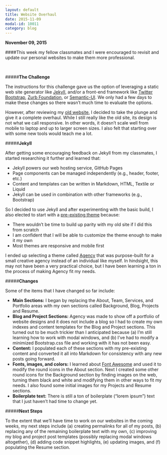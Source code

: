 ```yaml
---
layout: default
title: Website Overhaul
date: 2015-11-09
modal-id: 10011
category: blog
---
```


**November 09, 2015**

####This week my fellow classmates and I were encouraged to revisit and update our personal websites to make them more professional.

<br>

#####**The Challenge**

The instructions for this challenge gave us the option of leveraging a static web site generator like <a href="http://jekyllrb.com/">Jekyll</a>, and/or a front-end framework like <a href="http://getbootstrap.com/">Twitter Bootstrap</a>, <a href="http://foundation.zurb.com/">Zurb Foundation</a>, or <a href="http://semantic-ui.com/">Semantic-UI</a>. We only had a few days to make these changes so there wasn’t much time to evaluate the options.

However, after reviewing my <a href="https://larsjx.github.io/lej/">old website</a>, I decided to take the plunge and give it a complete overhaul. While I still really like the old site, its design is not what we call responsive. In other words, it doesn’t scale well from mobile to laptop and up to larger screen sizes. I also felt that starting over with some new tools would teach me a lot.

#####**Jekyll**

After getting some encouraging feedback on Jekyll from my classmates, I started researching it further and learned that:

  * Jekyll powers our web hosting service, GitHub Pages
  * Page components can be managed independently (e.g., header, footer, etc.)
  * Content and templates can be written in Markdown, HTML, Textile or Liquid
  * Jekyll can be used in combination with other frameworks (e.g., Bootstrap)

So I decided to use Jekyll and after experimenting with the basic build, I also elected to start with a <a href="http://jekyllthemes.org/">pre-existing theme</a> because:

  * There wouldn’t be time to build up parity with my old site if I did this from scratch
  * I am confident that I will be able to customize the theme enough to make it my own
  * Most themes are responsive and mobile first

I ended up selecting a theme called <a href="http://jekyllthemes.org/themes/agency/">Agency</a> that was purpose-built for a small creative agency instead of an individual like myself. In hindsight, this may not have been a very practical choice, but I have been learning a ton in the process of making Agency fit my needs.

#####**Changes**

Some of the items that I have changed so far include:

  * **Main Sections:** I began by replacing the About, Team, Services, and Portfolio areas with my own sections called Background, Blog, Projects and Resume.
  * **Blog and Project Sections:** Agency was made to show off a portfolio of website designs and it does not include a blog so I had to create my own indexes and content templates for the Blog and Project sections. This turned out to be much trickier than I anticipated because (a) I’m still learning how to work with modal windows, and (b) I’ve had to modify a minimized Bootstrap.css file and working with it has not been easy.
  * **Content:** I populated each of these sections with my pre-existing content and converted it all into Markdown for consistency with any new posts going forward.
  * **Fonts, images, and colors:** I learned about <a href="https://fortawesome.github.io/Font-Awesome/">Font Awesome</a> and used it to modify the round icons in the About section. Next I created some other round icons for the Background section by finding images on the web, turning them black and white and modifying them in other ways to fit my needs. I also found some initial images for my Projects and Resume sections.
  * **Boilerplate text:** There is still a ton of boilerplate (“lorem ipsum”) text that I just haven’t had time to change yet.

#####**Next Steps**

To the extent that we’ll have time to work on our websites in the coming weeks, my next steps include (a) creating permalinks for all of my posts, (b) replacing any of the remaining boilerplate text with my own, (c) improving my blog and project post templates (possibly replacing modal windows altogether), (d) adding code snippet highlights, (e) updating images, and (f) populating the Resume section.
